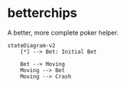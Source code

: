 # betterchips

A better, more complete poker helper.

```mermaid
stateDiagram-v2
    [*] --> Bet: Initial Bet
    
    Bet --> Moving
    Moving --> Bet
    Moving --> Crash
```
